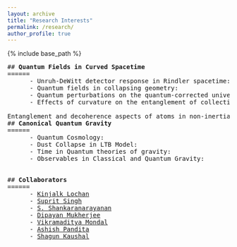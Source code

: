 ```yaml
---
layout: archive
title: "Research Interests"
permalink: /research/
author_profile: true
---
```


{% include base_path %}
 <pre>
## <strong>Quantum Fields in Curved Spacetime</strong>
======
      - Unruh-DeWitt detector response in Rindler spacetime:
      - Quantum fields in collapsing geometry:
      - Quantum perturbations on the quantum-corrected universe:
      - Effects of curvature on the entanglement of collective operators:

Entanglement and decoherence aspects of atoms in non-inertial motion inside a cavity:
## <strong>Canonical Quantum Gravity</strong>
======
      - Quantum Cosmology:
      - Dust Collapse in LTB Model:
      - Time in Quantum theories of gravity:
      - Observables in Classical and Quantum Gravity:


## <strong>Collaborators</strong>
======
      - <a href="https://www.iisermohali.ac.in/faculty/dps/kinjalk">Kinjalk Lochan</a>
      - <a href="https://supritsinghlab.github.io">Suprit Singh</a>
      - <a href="https://homepages.iitb.ac.in/~shanki/index.html">S. Shankaranarayanan</a>
      - <a href="https://www.rri.res.in/people/postdoctoral-fellows/dipayan-mukherjee">Dipayan Mukherjee</a>
      - <a href="https://scholar.google.com/citations?hl=en&user=rb0NaaMAAAAJ">Vikramaditya Mondal</a>
      - <a href="https://in.linkedin.com/in/ashish-pandita-7850a21b2">Ashish Pandita</a>
      - <a href="https://in.linkedin.com/in/shagun-kaushal-63881a231">Shagun Kaushal</a>
 </pre>

